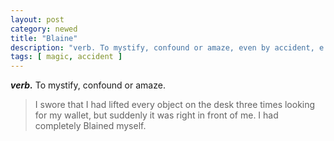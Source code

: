 ```yaml
---
layout: post
category: newed
title: "Blaine"
description: "verb. To mystify, confound or amaze, even by accident, e.g. &quot;I hide surprises in places I know I&#039;ll forget, to Blaine myself in the future.&quot; (cont&#039;d)"
tags: [ magic, accident ]
---
```


***verb.*** To mystify, confound or amaze.

> I swore that I had lifted every object on the desk three times looking for my wallet, but suddenly it was right in front of me.  I had completely Blained myself.

  [David Blaine]: http://www.davidblaine.com/
